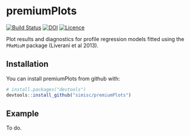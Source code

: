 
<!-- README.md is generated from README.Rmd. Please edit that file -->

# premiumPlots

[![Build
Status](https://travis-ci.com/simisc/premiumPlots.svg?branch=master)](https://travis-ci.com/simisc/premiumPlots)
[![DOI](https://zenodo.org/badge/120929260.svg)](https://zenodo.org/badge/latestdoi/120929260)
[![Licence](https://img.shields.io/github/license/simisc/premiumPlots)](https://github.com/simisc/premiumPlots/blob/master/LICENSE)

Plot results and diagnostics for profile regression models fitted using
the `PReMiuM` package (Liverani et al 2013).

## Installation

You can install premiumPlots from github with:

``` r
# install.packages("devtools")
devtools::install_github("simisc/premiumPlots")
```

## Example

To do.
